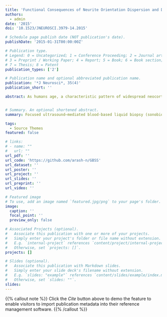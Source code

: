 ```yaml
---
title: 'Functional Consequences of Neurite Orientation Dispersion and Density in Humans across the Adult Lifespan'
authors:
  - admin
date: '2015'
doi: '10.1523/JNEUROSCI.3979-14.2015'

# Schedule page publish date (NOT publication's date).
publishDate: '2015-01-31T00:00:00Z'

# Publication type.
# Legend: 0 = Uncategorized; 1 = Conference Proceeding; 2 = Journal article;
# 3 = Preprint / Working Paper; 4 = Report; 5 = Book; 6 = Book section;
# 7 = Thesis; 8 = Patent
publication_types: ['2']

# Publication name and optional abbreviated publication name.
publication: '*J Neurosci*, 35(4)'
publication_short: ''

abstract: As humans age, a characteristic pattern of widespread neocortical dendritic disruption coupled with compensatory effects in hippocampus and other subcortical structures is shown in postmortem investigations. It is now possible to address age-related effects on gray matter (GM) neuritic organization and density in humans using multishell diffusion-weighted MRI and the neurite-orientation dispersion and density imaging (NODDI) model. In 45 healthy individuals across the adult lifespan (21–84 years), we used a multishell diffusion imaging and the NODDI model to assess the intraneurite volume fraction and neurite orientation-dispersion index (ODI) in GM tissues. We also determined the functional correlates of variations in GM microstructure by obtaining resting-state fMRI and behavioral data. We found a significant age-related deficit in neocortical ODI (most prominently in frontoparietal regions), whereas increased ODI was observed in hippocampus and cerebellum with advancing age. Neocortical ODI outperformed cortical thickness and white matter fractional anisotropy for the prediction of chronological age in the same individuals. Higher GM ODI sampled from resting-state networks with known age-related susceptibility (default mode and visual association networks) was associated with increased functional connectivity of these networks, whereas the task-positive networks tended to show no association or even decreased connectivity. Frontal pole ODI mediated the negative relationship of age with executive function, whereas hippocampal ODI mediated the positive relationship of age with executive function. Our in vivo findings align very closely with the postmortem data and provide evidence for vulnerability and compensatory neural mechanisms of aging in GM microstructure that have functional and cognitive impact in vivo.


# Summary. An optional shortened abstract.
summary: Focused ultrasound–mediated blood-based liquid biopsy (sonobiopsy) improves detection of biomarkers of neurodegeneration from spatially targeted brain regions into the blood circulation compared with liquid biopsy without focused ultrasound.

tags:
  - Source Themes
featured: false

# links:
# - name: ""
#   url: ""
url_pdf: ''
url_code: 'https://github.com/arash-n/GBSS'
url_dataset: ''
url_poster: ''
url_project: ''
url_slides: ''
url_preprint: ''
url_video: ''

# Featured image
# To use, add an image named `featured.jpg/png` to your page's folder.
image:
  caption: ''
  focal_point: ''
  preview_only: false

# Associated Projects (optional).
#   Associate this publication with one or more of your projects.
#   Simply enter your project's folder or file name without extension.
#   E.g. `internal-project` references `content/project/internal-project/index.md`.
#   Otherwise, set `projects: []`.
projects: []

# Slides (optional).
#   Associate this publication with Markdown slides.
#   Simply enter your slide deck's filename without extension.
#   E.g. `slides: "example"` references `content/slides/example/index.md`.
#   Otherwise, set `slides: ""`.
slides:
---
```



{{% callout note %}}
Click the _Cite_ button above to demo the feature to enable visitors to import publication metadata into their reference management software.
{{% /callout %}}
